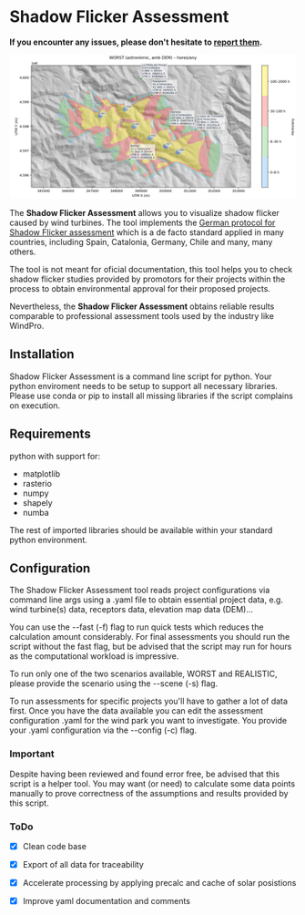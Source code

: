 # Shadow Flicker Assessment

**If you encounter any issues, please don't hesitate
to [report
them](https://github.com/leotiger/shadow-flicker-assessment/issues).**

![Screenshot](Screenshot.png)

The **Shadow Flicker Assessment** allows you to visualize shadow flicker caused by wind turbines.
The tool implements the [German protocol for Shadow Flicker assessment](https://www.lai-immissionsschutz.de/documents/wka_schattenwurfhinweise_stand_23_1588595757.01.pdf) which is a de facto standard applied in many countries,
including Spain, Catalonia, Germany, Chile and many, many others.

The tool is not meant for oficial documentation, this tool helps you to check shadow flicker studies provided by promotors for their projects within the process to obtain environmental approval for their proposed projects.

Nevertheless, the **Shadow Flicker Assessment** obtains reliable results comparable to professional assessment tools used by the industry like WindPro.

## Installation

Shadow Flicker Assessment is a command line script for python.
Your python enviroment needs to be setup to support all necessary libraries.
Please use conda or pip to install all missing libraries if the script complains on execution.


## Requirements

python with support for:

- matplotlib
- rasterio
- numpy
- shapely
- numba

The rest of imported libraries should be available within your standard python environment.

## Configuration

The Shadow Flicker Assessment tool reads project configurations via command line args using a .yaml file to 
obtain essential project data, e.g. wind turbine(s) data, receptors data, elevation map data (DEM)...

You can use the --fast (-f) flag to run quick tests which reduces the calculation amount considerably. For final assessments you should
run the script without the fast flag, but be advised that the script may run for hours as the computational workload is impressive.

To run only one of the two scenarios available, WORST and REALISTIC, please provide the scenario using the --scene (-s) flag.

To run assessments for specific projects you'll have to gather a lot of data first. Once you have the data available you can edit the assessment configuration .yaml for the wind park you want to investigate. You provide your .yaml configuration via the --config (-c) flag.

### Important

Despite having been reviewed and found error free, be advised that this script is a helper tool. You may want (or need) to calculate some data points manually to prove correctness of the assumptions and results provided by this script.

### ToDo

- [x] Clean code base
- [x] Export of all data for traceability
- [x] Accelerate processing by applying precalc and cache of solar posistions
- [x] Improve yaml documentation and comments

